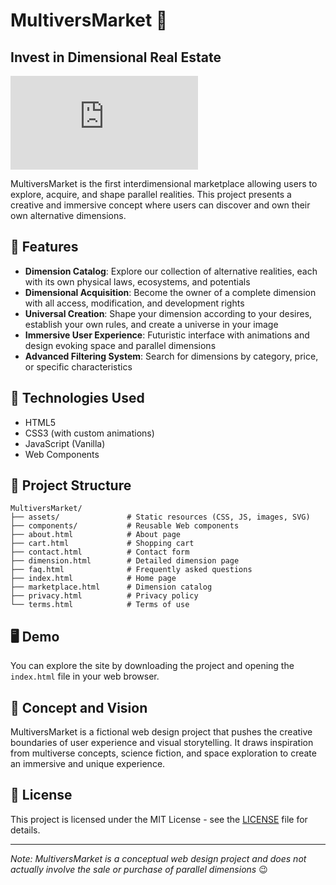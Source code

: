 # MultiversMarket 🌌

## Invest in Dimensional Real Estate

![MultiversMarket](https://texzcorp.github.io/MultiversMarket/index.html)

MultiversMarket is the first interdimensional marketplace allowing users to explore, acquire, and shape parallel realities. This project presents a creative and immersive concept where users can discover and own their own alternative dimensions.

## 🚀 Features

- **Dimension Catalog**: Explore our collection of alternative realities, each with its own physical laws, ecosystems, and potentials
- **Dimensional Acquisition**: Become the owner of a complete dimension with all access, modification, and development rights
- **Universal Creation**: Shape your dimension according to your desires, establish your own rules, and create a universe in your image
- **Immersive User Experience**: Futuristic interface with animations and design evoking space and parallel dimensions
- **Advanced Filtering System**: Search for dimensions by category, price, or specific characteristics

## 🔧 Technologies Used

- HTML5
- CSS3 (with custom animations)
- JavaScript (Vanilla)
- Web Components

## 📁 Project Structure

```
MultiversMarket/
├── assets/               # Static resources (CSS, JS, images, SVG)
├── components/           # Reusable Web components
├── about.html            # About page
├── cart.html             # Shopping cart
├── contact.html          # Contact form
├── dimension.html        # Detailed dimension page
├── faq.html              # Frequently asked questions
├── index.html            # Home page
├── marketplace.html      # Dimension catalog
├── privacy.html          # Privacy policy
└── terms.html            # Terms of use
```

## 🖥️ Demo

You can explore the site by downloading the project and opening the `index.html` file in your web browser.

## 🔮 Concept and Vision

MultiversMarket is a fictional web design project that pushes the creative boundaries of user experience and visual storytelling. It draws inspiration from multiverse concepts, science fiction, and space exploration to create an immersive and unique experience.

## 📜 License

This project is licensed under the MIT License - see the [LICENSE](LICENSE) file for details.

---

*Note: MultiversMarket is a conceptual web design project and does not actually involve the sale or purchase of parallel dimensions* 😉
